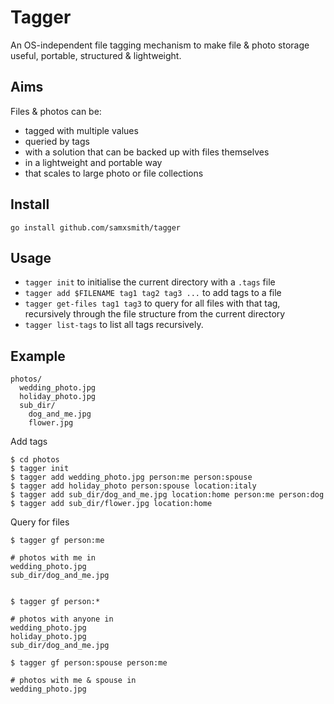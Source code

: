 # Tagger

An OS-independent file tagging mechanism to make file & photo storage useful, portable, structured & lightweight.

## Aims
Files & photos can be:
- tagged with multiple values
- queried by tags
- with a solution that can be backed up with files themselves
- in a lightweight and portable way
- that scales to large photo or file collections

## Install
`go install github.com/samxsmith/tagger`

## Usage
- `tagger init` to initialise the current directory with a `.tags` file
- `tagger add $FILENAME tag1 tag2 tag3 ...` to add tags to a file
- `tagger get-files tag1 tag3` to query for all files with that tag, recursively through the file structure from the current directory
- `tagger list-tags` to list all tags recursively.

## Example
```
photos/
  wedding_photo.jpg
  holiday_photo.jpg
  sub_dir/
    dog_and_me.jpg
    flower.jpg
```

Add tags
```shell
$ cd photos
$ tagger init
$ tagger add wedding_photo.jpg person:me person:spouse
$ tagger add holiday_photo person:spouse location:italy
$ tagger add sub_dir/dog_and_me.jpg location:home person:me person:dog
$ tagger add sub_dir/flower.jpg location:home
```

Query for files
```shell
$ tagger gf person:me

# photos with me in
wedding_photo.jpg
sub_dir/dog_and_me.jpg


$ tagger gf person:*

# photos with anyone in
wedding_photo.jpg
holiday_photo.jpg
sub_dir/dog_and_me.jpg

$ tagger gf person:spouse person:me

# photos with me & spouse in
wedding_photo.jpg
```
